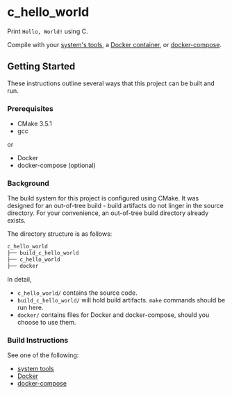 # c_hello_world

Print `Hello, World!` using C.

Compile with your [system's tools](system-tools.md),
a [Docker container](docker.md), or [docker-compose](docker-compose.md).


## Getting Started

These instructions outline several ways that this project can be built and run.


### Prerequisites

  * CMake 3.5.1
  * gcc

or
  * Docker
  * docker-compose (optional)


### Background

The build system for this project is configured using CMake.
It was designed for an out-of-tree build - build artifacts do not linger in the source directory.
For your convenience, an out-of-tree build directory already exists.

The directory structure is as follows:

```bash
c_hello_world
├── build_c_hello_world
├── c_hello_world
├── docker
```

In detail,
  * `c_hello_world/` contains the source code.
  * `build_c_hello_world/` will hold build artifacts. `make` commands should be run here.
  * `docker/` contains files for Docker and docker-compose, should you choose to use them.

### Build Instructions

See one of the following:

  * [system tools](system-tools.md)
  * [Docker](docker.md)
  * [docker-compose](docker-compose.md)
